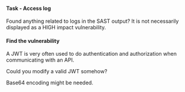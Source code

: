 #### Task - Access log

Found anything related to logs in the SAST output? It is not necessarily displayed as a HIGH impact vulnerability.

#### Find the vulnerability

A JWT is very often used to do authentication and authorization when communicating with an API.

Could you modify a valid JWT somehow?

Base64 encoding might be needed.
